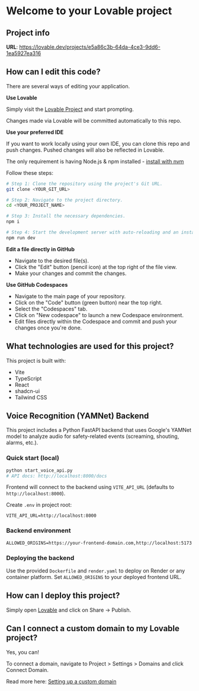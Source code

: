 # Welcome to your Lovable project

## Project info

**URL**: https://lovable.dev/projects/e5a86c3b-64da-4ce3-9dd6-1ea5927ea316

## How can I edit this code?

There are several ways of editing your application.

**Use Lovable**

Simply visit the [Lovable Project](https://lovable.dev/projects/e5a86c3b-64da-4ce3-9dd6-1ea5927ea316) and start prompting.

Changes made via Lovable will be committed automatically to this repo.

**Use your preferred IDE**

If you want to work locally using your own IDE, you can clone this repo and push changes. Pushed changes will also be reflected in Lovable.

The only requirement is having Node.js & npm installed - [install with nvm](https://github.com/nvm-sh/nvm#installing-and-updating)

Follow these steps:

```sh
# Step 1: Clone the repository using the project's Git URL.
git clone <YOUR_GIT_URL>

# Step 2: Navigate to the project directory.
cd <YOUR_PROJECT_NAME>

# Step 3: Install the necessary dependencies.
npm i

# Step 4: Start the development server with auto-reloading and an instant preview.
npm run dev
```

**Edit a file directly in GitHub**

- Navigate to the desired file(s).
- Click the "Edit" button (pencil icon) at the top right of the file view.
- Make your changes and commit the changes.

**Use GitHub Codespaces**

- Navigate to the main page of your repository.
- Click on the "Code" button (green button) near the top right.
- Select the "Codespaces" tab.
- Click on "New codespace" to launch a new Codespace environment.
- Edit files directly within the Codespace and commit and push your changes once you're done.

## What technologies are used for this project?

This project is built with:

- Vite
- TypeScript
- React
- shadcn-ui
- Tailwind CSS

## Voice Recognition (YAMNet) Backend

This project includes a Python FastAPI backend that uses Google's YAMNet model to analyze audio for safety-related events (screaming, shouting, alarms, etc.).

### Quick start (local)

```bash
python start_voice_api.py
# API docs: http://localhost:8000/docs
```

Frontend will connect to the backend using `VITE_API_URL` (defaults to `http://localhost:8000`).

Create `.env` in project root:

```env
VITE_API_URL=http://localhost:8000
```

### Backend environment

```env
ALLOWED_ORIGINS=https://your-frontend-domain.com,http://localhost:5173
```

### Deploying the backend

Use the provided `Dockerfile` and `render.yaml` to deploy on Render or any container platform. Set `ALLOWED_ORIGINS` to your deployed frontend URL.

## How can I deploy this project?

Simply open [Lovable](https://lovable.dev/projects/e5a86c3b-64da-4ce3-9dd6-1ea5927ea316) and click on Share -> Publish.

## Can I connect a custom domain to my Lovable project?

Yes, you can!

To connect a domain, navigate to Project > Settings > Domains and click Connect Domain.

Read more here: [Setting up a custom domain](https://docs.lovable.dev/tips-tricks/custom-domain#step-by-step-guide)
